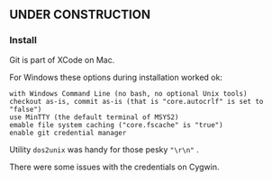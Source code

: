 
## UNDER CONSTRUCTION

### Install

Git is part of XCode on Mac.

For Windows these options during installation worked ok:

    with Windows Command Line (no bash, no optional Unix tools)
    checkout as-is, commit as-is (that is "core.autocrlf" is set to "false")
    use MinTTY (the default terminal of MSYS2)
    emable file system caching ("core.fscache" is "true")
    enable git credential manager

Utility ```dos2unix``` was handy for those pesky ```"\r\n"``` .

There were some issues with the credentials on Cygwin.

